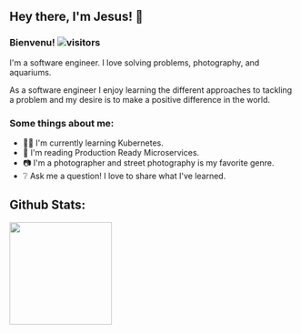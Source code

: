 ## Hey there, I'm Jesus! 👋


### Bienvenu! ![visitors](https://visitor-badge.glitch.me/badge?page_id=${jesusxambro}.${jesusxambro})

I'm a software engineer. I love solving problems, photography, and aquariums. 

As a software engineer I enjoy learning the different approaches to tackling a problem and my desire is to make a positive difference in the world. 

### Some things about me:

* :technologist: I'm currently learning Kubernetes.
* :book: I'm reading Production Ready Microservices.
* :camera: I'm a photographer and street photography is my favorite genre. 
* :grey_question: Ask me a question! I love to share what I've learned.


## Github Stats:

<img height="180em" src="https://github-readme-stats.vercel.app/api?username=jesusxambro&show_icons=true&hide_border=true&&count_private=true&include_all_commits=true" />
